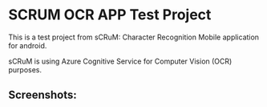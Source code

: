 # SCRUM OCR APP Test Project

This is a test project from sCRuM: Character Recognition Mobile application for android.

sCRuM is using Azure Cognitive Service for Computer Vision (OCR) purposes.

## Screenshots:
